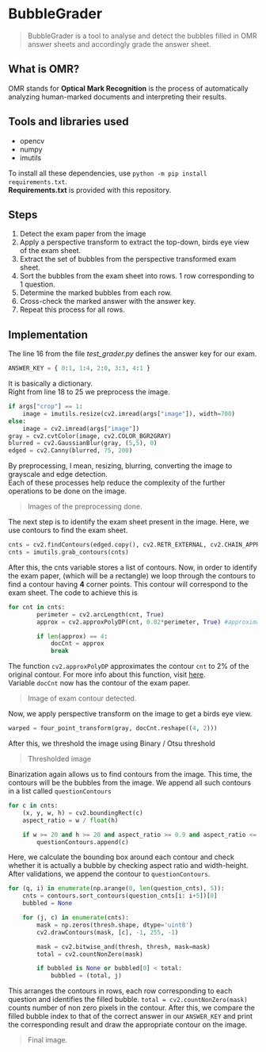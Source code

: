 # BubbleGrader

> BubbleGrader is a tool to analyse and detect the bubbles filled in OMR answer sheets and accordingly grade the answer sheet.  

## What is OMR?
OMR stands for **Optical Mark Recognition** is the process of automatically analyzing human-marked documents and interpreting their results.
  
## Tools and libraries used  
- opencv
- numpy
- imutils  
  
To install all these dependencies, use `python -m pip install requirements.txt`.  
**Requirements.txt** is provided with this repository.  

## Steps
1. Detect the exam paper from the image
2. Apply a perspective transform to extract the top-down, birds eye view of the exam sheet.
3. Extract the set of bubbles from the perspective transformed exam sheet.
4. Sort the bubbles from the exam sheet into rows. 1 row corresponding to 1 question.
4. Determine the marked bubbles from each row.
5. Cross-check the marked answer with the answer key.
6. Repeat this process for all rows.  
  
  
## Implementation  
The line 16 from the file *test_grader.py* defines the answer key for our exam.  
```python
ANSWER_KEY = { 0:1, 1:4, 2:0, 3:3, 4:1 }
```  
It is basically a dictionary.  
Right from line 18 to 25 we preprocess the image.
```python
if args["crop"] == 1:
    image = imutils.resize(cv2.imread(args["image"]), width=700)
else:
    image = cv2.imread(args["image"])
gray = cv2.cvtColor(image, cv2.COLOR_BGR2GRAY)
blurred = cv2.GaussianBlur(gray, (5,5), 0)
edged = cv2.Canny(blurred, 75, 200)
```  
By preprocessing, I mean, resizing, blurring, converting the image to grayscale and edge detection.  
Each of these processes help reduce the complexity of the further operations to be done on the image.  
>Images of the preprocessing done.  
  
The next step is to identify the exam sheet present in the image. Here, we use contours to find the exam sheet.  
```python
cnts = cv2.findContours(edged.copy(), cv2.RETR_EXTERNAL, cv2.CHAIN_APPROX_SIMPLE)
cnts = imutils.grab_contours(cnts)
```  
After this, the cnts variable stores a list of contours. Now, in order to identify the exam paper, (which will be a rectangle) we loop through the  contours to find a contour having **4** corner points. This contour will correspond to the exam sheet. The code to achieve this is  
```python
for cnt in cnts:
        perimeter = cv2.arcLength(cnt, True)
        approx = cv2.approxPolyDP(cnt, 0.02*perimeter, True) #approximating the contour to 2% of the found contour.

        if len(approx) == 4:
            docCnt = approx
            break
```  
The function `cv2.approxPolyDP` approximates the contour ``cnt`` to 2% of the original contour. For more info about this function, visit [here](https://docs.opencv.org/2.4/modules/imgproc/doc/structural_analysis_and_shape_descriptors.html).  
Variable `docCnt` now has the contour of the exam paper.
> Image of exam contour detected.  
  
Now, we apply perspective transform on the image to get a birds eye view.
```python
warped = four_point_transform(gray, docCnt.reshape((4, 2)))
```  
After this, we threshold the image using Binary / Otsu threshold
> Thresholded image  
  

Binarization again allows us to find contours from the image. This time, the contours will be the bubbles from the image. We append all such contours in a list called `questionContours`  
```python
for c in cnts:
    (x, y, w, h) = cv2.boundingRect(c)
    aspect_ratio = w / float(h)

    if w >= 20 and h >= 20 and aspect_ratio >= 0.9 and aspect_ratio <= 1.1:
	    questionContours.append(c)
```  
Here, we calculate the bounding box around each contour and check whether it is actually a bubble by checking aspect ratio and width-height. After validations, we append the contour to `questionContours`.  
```python
for (q, i) in enumerate(np.arange(0, len(question_cnts), 5)):
    cnts = contours.sort_contours(question_cnts[i: i+5])[0]
    bubbled = None

    for (j, c) in enumerate(cnts):
        mask = np.zeros(thresh.shape, dtype='uint8')
        cv2.drawContours(mask, [c], -1, 255, -1)

        mask = cv2.bitwise_and(thresh, thresh, mask=mask)
        total = cv2.countNonZero(mask)

        if bubbled is None or bubbled[0] < total:
            bubbled = (total, j)

```  
This arranges the contours in rows, each row corresponding to each question and identifies the filled bubble. `total = cv2.countNonZero(mask)` counts number of non zero pixels in the contour. After this, we compare the filled bubble index to that of the correct answer in our `ANSWER_KEY` and print the corresponding result and draw the appropriate contour on the image.  
  
> Final image.